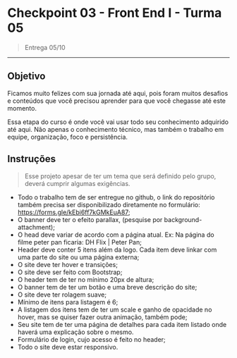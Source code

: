 # Checkpoint 03 - Front End I - Turma 05 

> Entrega 05/10

---

## Objetivo

Ficamos muito felizes com sua jornada até aqui, pois foram muitos desafios e conteúdos que você precisou aprender para que você chegasse até este momento.

Essa etapa do curso é onde você vai usar todo seu conhecimento adquirido até aqui. Não apenas o conhecimento técnico, mas também o trabalho em equipe, organização, foco e persistência.

## Instruções

> Esse projeto apesar de ter um tema que será definido pelo grupo, deverá cumprir algumas exigências.

-  Todo o trabalho tem de ser entregue no github, o link do repositório também precisa ser disponibilizado diretamente no formulário: https://forms.gle/kEbi6ff7kGMkEuA87;
-  O banner deve ter o efeito parallax, (pesquise por background-attachment);
-  O head deve variar de acordo com a página atual. Ex: Na página do filme peter pan ficaria: DH Flix | Peter Pan;
-  Header deve conter 5 itens além da logo. Cada item deve linkar com uma parte do site ou uma página externa;
-  O site deve ter hover e transições;
-  O site deve ser feito com Bootstrap;
-  O header tem de ter no mínimo 20px de altura;
-  O banner tem de ter um botão e uma breve descrição do site;
-  O site deve ter rolagem suave;
-  Mínimo de itens para listagem é 6;
-  A listagem dos itens tem de ter um scale e ganho de opacidade no hover, mas se quiser fazer outra animação, também pode;
-  Seu site tem de ter uma página de detalhes para cada item listado onde haverá uma explicação sobre o mesmo. 
-  Formulário de login, cujo acesso é feito no header;
-  Todo o site deve estar responsivo.